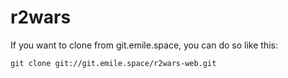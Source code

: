 # r2wars

If you want to clone from git.emile.space, you can do so like this:

```
git clone git://git.emile.space/r2wars-web.git
```
